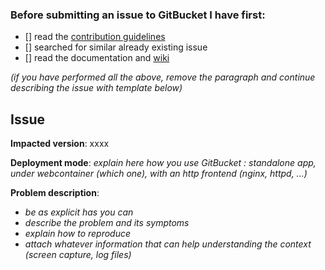 ### Before submitting an issue to GitBucket I have first:

- [] read the [contribution guidelines](https://github.com/gitbucket/gitbucket/blob/master/.github/CONTRIBUTING.md)
- [] searched for similar already existing issue
- [] read the documentation and [wiki](https://github.com/gitbucket/gitbucket/wiki) 

*(if you have performed all the above, remove the paragraph and continue describing the issue with template below)*

## Issue
**Impacted version**: xxxx

**Deployment mode**: *explain here how you use GitBucket : standalone app, under webcontainer (which one), with an http frontend (nginx, httpd, ...)*

**Problem description**:
- *be as explicit has you can*
- *describe the problem and its symptoms*
- *explain how to reproduce*
- *attach whatever information that can help understanding the context (screen capture, log files)*
